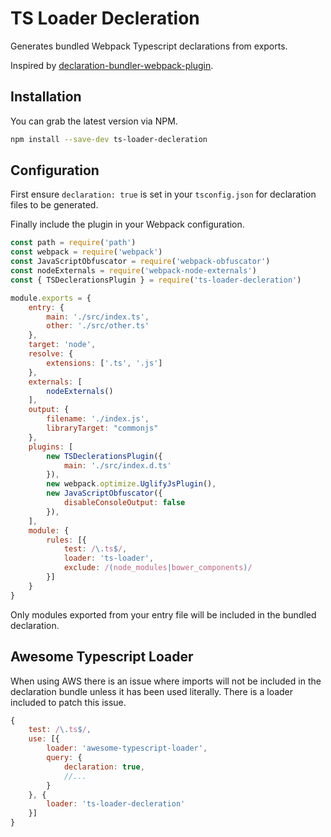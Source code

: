 # TS Loader Decleration

Generates bundled Webpack Typescript declarations from exports.

Inspired by [declaration-bundler-webpack-plugin](https://www.npmjs.com/package/declaration-bundler-webpack-plugin).

## Installation

You can grab the latest version via NPM.

```bash
npm install --save-dev ts-loader-decleration
```

## Configuration

First ensure `declaration: true` is set in your `tsconfig.json` for declaration files to be generated.

Finally include the plugin in your Webpack configuration.

```javascript
const path = require('path')
const webpack = require('webpack')
const JavaScriptObfuscator = require('webpack-obfuscator')
const nodeExternals = require('webpack-node-externals')
const { TSDeclerationsPlugin } = require('ts-loader-decleration')

module.exports = {
	entry: {
		main: './src/index.ts',
		other: './src/other.ts'
	},
	target: 'node',
	resolve: {
		extensions: ['.ts', '.js']
	},
	externals: [
		nodeExternals()
	],
	output: {
		filename: './index.js',
		libraryTarget: "commonjs"
	},
	plugins: [
		new TSDeclerationsPlugin({
			main: './src/index.d.ts'
		}),
		new webpack.optimize.UglifyJsPlugin(),
		new JavaScriptObfuscator({
			disableConsoleOutput: false
		}),
    ],
	module: {
		rules: [{
			test: /\.ts$/,
			loader: 'ts-loader',
			exclude: /(node_modules|bower_components)/
		}]
	}
}
```

Only modules exported from your entry file will be included in the bundled declaration.

## Awesome Typescript Loader

When using AWS there is an issue where imports will not be included in the declaration bundle unless it has been used literally. There is a loader included to patch this issue.

```javascript
{
	test: /\.ts$/,
	use: [{
		loader: 'awesome-typescript-loader',
		query: {
			declaration: true,
			//...
		}
	}, {
		loader: 'ts-loader-decleration'
	}]
}
```